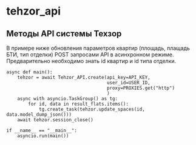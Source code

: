 # tehzor_api
## Методы API  системы Техзор

В примере ниже обновления параметров квартир (площадь, плащадь БТИ, тип отделки) POST запросами API в асинхронном режиме.
Предварительно необходимо знать id квартир и id типа отделки.

```
async def main():     
    tehzor = await Tehzor_API.create(api_key=API_KEY, 
                                     user_id=USER_ID, 
                                     proxy=PROXIES.get("http")
                                     )
    async with asyncio.TaskGroup() as tg:
        for id, data in result_flats.items():
            tg.create_task(tehzor.update_spaces(id, data.model_dump_json()))
    await tehzor.session_close()

if __name__ == "__main__":    
    asyncio.run(main())
```



